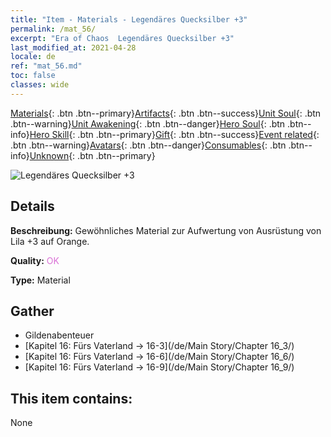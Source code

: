 ```yaml
---
title: "Item - Materials - Legendäres Quecksilber +3"
permalink: /mat_56/
excerpt: "Era of Chaos  Legendäres Quecksilber +3"
last_modified_at: 2021-04-28
locale: de
ref: "mat_56.md"
toc: false
classes: wide
---
```

 [Materials](/ItemsDE/){: .btn .btn--primary}[Artifacts](/ItemsDE/Artifacts/){: .btn .btn--success}[Unit Soul](/ItemsDE/UnitSoul/){: .btn .btn--warning}[Unit Awakening](/ItemsDE/UnitAwakening/){: .btn .btn--danger}[Hero Soul](/ItemsDE/HeroSoul/){: .btn .btn--info}[Hero Skill](/ItemsDE/HeroSkill/){: .btn .btn--primary}[Gift](/ItemsDE/Gift/){: .btn .btn--success}[Event related](/ItemsDE/Events/){: .btn .btn--warning}[Avatars](/ItemsDE/Avatars/){: .btn .btn--danger}[Consumables](/ItemsDE/Consumables/){: .btn .btn--info}[Unknown](/ItemsDE/Unknown/){: .btn .btn--primary}

 ![Legendäres Quecksilber +3](/images/t/i_cailiao_shuiyin2.png)

## Details
 **Beschreibung:** Gewöhnliches Material zur Aufwertung von Ausrüstung von Lila +3 auf Orange.

 **Quality:** <span style="color: #DA70D6">OK</span>

 **Type:** Material

## Gather

*    Gildenabenteuer 
*    [Kapitel 16: Fürs Vaterland -> 16-3](/de/Main Story/Chapter 16_3/) 
*    [Kapitel 16: Fürs Vaterland -> 16-6](/de/Main Story/Chapter 16_6/) 
*    [Kapitel 16: Fürs Vaterland -> 16-9](/de/Main Story/Chapter 16_9/) 

## This item contains:

  None

